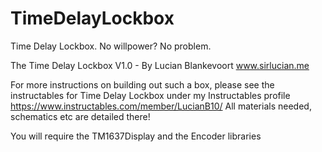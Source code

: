 # TimeDelayLockbox
Time Delay Lockbox. No willpower? No problem. 


The Time Delay Lockbox V1.0 - By Lucian Blankevoort www.sirlucian.me
   
For more instructions on building out such a box, please see the instructables for Time Delay Lockbox under my Instructables profile https://www.instructables.com/member/LucianB10/
All materials needed, schematics etc are detailed there!
   
You will require the TM1637Display and the Encoder libraries
